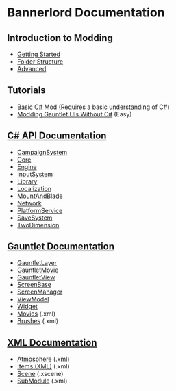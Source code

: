 # Bannerlord Documentation

## Introduction to Modding

* [Getting Started](_intro/getting-started.md)
* [Folder Structure](_intro/folder-structure.md)
* [Advanced](_intro/advanced.md)

## Tutorials

* [Basic C\# Mod](_tutorials/basic-csharp-mod.md) \(Requires a basic understanding of C\#\)
* [Modding Gauntlet UIs Without C\#](_tutorials/modding-gauntlet-without-csharp.md) \(Easy\)

## [C\# API Documentation](https://github.com/Bannerlord-Modding/Documentation/tree/e191c136b94563df1b6b2de3ef69c5adf5958fd2/_csharp-api/README.md)

* [CampaignSystem](_csharp-api/campaignsystem.md)
* [Core](_csharp-api/core/)
* [Engine](_csharp-api/engine/)
* [InputSystem](_csharp-api/inputsystem/)
* [Library](_csharp-api/library/)
* [Localization](_csharp-api/localization.md)
* [MountAndBlade](_csharp-api/mountandblade/)
* [Network](_csharp-api/network.md)
* [PlatformService](_csharp-api/platformservice.md)
* [SaveSystem](_csharp-api/savesystem.md)
* [TwoDimension](_csharp-api/twodimension.md)

## [Gauntlet Documentation](_gauntlet/)

* [GauntletLayer](_gauntlet/gauntletlayer.md)
* [GauntletMovie](_gauntlet/gauntletmovie.md)
* [GauntletView](_gauntlet/gauntletview.md)
* [ScreenBase](_gauntlet/screenbase.md)
* [ScreenManager](_gauntlet/screenmanager.md)
* [ViewModel](_gauntlet/viewmodel.md)
* [Widget](_gauntlet/widget.md)
* [Movies](_gauntlet/movie.md) \(.xml\)
* [Brushes](_gauntlet/brush.md) \(.xml\)

## [XML Documentation](_xmldocs/)

* [Atmosphere](_xmldocs/atmosphere.md) \(.xml\)
* [Items \(XML\)](https://github.com/Bannerlord-Modding/Documentation/tree/e191c136b94563df1b6b2de3ef69c5adf5958fd2/_xmldocs/Items/README.md) \(.xml\)
* [Scene](_xmldocs/scene.md) \(.xscene\)
* [SubModule](_xmldocs/submodule.md) \(.xml\)

